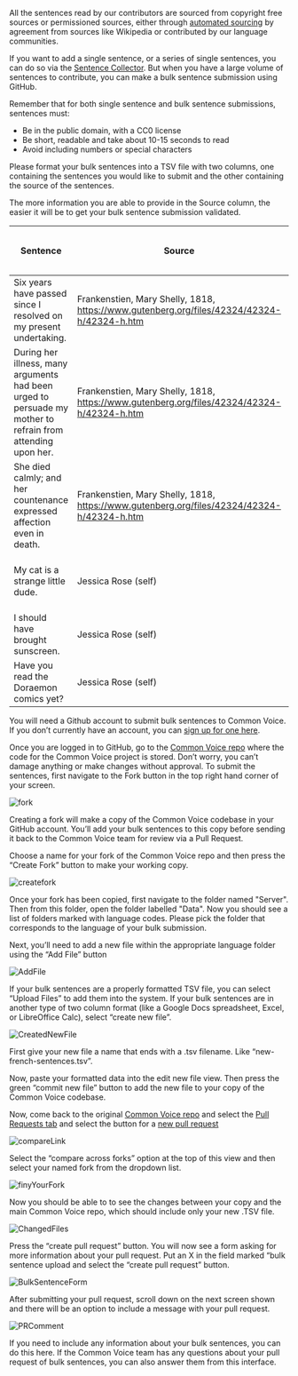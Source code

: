 All the sentences read by our contributors are sourced from copyright free sources or permissioned sources, either through [automated sourcing](https://github.com/common-voice/cv-sentence-extractor) by agreement from sources like Wikipedia or contributed by our language communities.

If you want to add a single sentence, or a series of single sentences, you can do so via the [Sentence Collector](https://foundation.mozilla.org/en/blog/the-new-common-voice-sentence-collector/). But when you have a large volume of sentences to contribute, you can make a bulk sentence submission using GitHub.

Remember that for both single sentence and bulk sentence submissions, sentences must:
- Be in the public domain, with a CC0 license
- Be short, readable and take about 10-15 seconds to read
- Avoid including numbers or special characters

Please format your bulk sentences into a TSV file with two columns, one containing the sentences you would like to submit and the other containing the source of the sentences.

The more information you are able to provide in the Source column, the easier it will be to get your bulk sentence submission validated.

| Sentence  |  Source |  Additional rationale for open license
|---|---|---|
| Six years have passed since I resolved on my present undertaking. | Frankenstien, Mary Shelly, 1818, https://www.gutenberg.org/files/42324/42324-h/42324-h.htm | My own submission, copyright waived |
| During her illness, many arguments had been urged to persuade my mother to refrain from attending upon her. | Frankenstien, Mary Shelly, 1818, https://www.gutenberg.org/files/42324/42324-h/42324-h.htm | My own submission, copyright waived |
| She died calmly; and her countenance expressed affection even in death. | Frankenstien, Mary Shelly, 1818, https://www.gutenberg.org/files/42324/42324-h/42324-h.htm | MCV CC0 waiver process - see legal form |
| My cat is a strange little dude. | Jessica Rose (self)  | MCV CC0 waiver process - see legal form |
| I should have brought sunscreen. | Jessica Rose (self)  | More than 100 years since publication |
| Have you read the Doraemon comics yet? | Jessica Rose (self) | More than 100 years since publication |

You will need a Github account to submit bulk sentences to Common Voice. If you don’t currently have an account, you can [sign up for one here](https://github.com/signup).

Once you are logged in to GitHub, go to the [Common Voice repo](https://github.com/common-voice/common-voice) where the code for the Common Voice project is stored. Don’t worry, you can’t damage anything or make changes without approval. To submit the sentences, first navigate to the Fork button in the top right hand corner of your screen.

![fork](https://user-images.githubusercontent.com/4729371/236475213-1deea35a-484b-4eb6-b82a-9923a901e253.png)

Creating a fork will make a copy of the Common Voice codebase in your GitHub account. You’ll add your bulk sentences to this copy before sending it back to the Common Voice team for review via a Pull Request.

Choose a name for your fork of the Common Voice repo and then press the “Create Fork” button to make your working copy.

![createfork](https://user-images.githubusercontent.com/4729371/236476944-0fee6658-04c0-455a-ab17-1d4867e59a98.png)


Once your fork has been copied, first navigate to the folder named "Server". Then from this folder, open the folder labelled "Data". Now you should see a list of folders marked with language codes. Please pick the folder that corresponds to the language of your bulk submission.

Next, you’ll need to add a new file within the appropriate language folder using the “Add File” button

![AddFile](https://user-images.githubusercontent.com/4729371/236477060-2609309b-6d60-4dc3-b87a-c81436ebe726.png)

If your bulk sentences are a properly formatted TSV file, you can select “Upload Files” to add them into the system. If your bulk sentences are in another type of two column format (like a Google Docs spreadsheet, Excel, or LibreOffice Calc), select “create new file”. 

![CreatedNewFile](https://user-images.githubusercontent.com/4729371/236477204-d4683dbd-285d-4c97-b183-04222e5293a5.png)

First give your new file a name that ends with a .tsv filename. Like “new-french-sentences.tsv”.

Now, paste your formatted data into the edit new file view. Then press the green “commit new file” button to add the new file to your copy of the Common Voice codebase.

Now, come back to the original [Common Voice repo](https://github.com/common-voice/common-voice) and select the [Pull Requests tab](https://github.com/common-voice/common-voice/pulls) and select the button for a [new pull request](https://github.com/common-voice/common-voice/compare)

![compareLink](https://user-images.githubusercontent.com/4729371/236478542-ba7cfdb0-0adb-47ca-8610-87706483491e.png)

Select the “compare across forks” option at the top of this view and then select your named fork from the dropdown list.

![finyYourFork](https://user-images.githubusercontent.com/4729371/236478650-be25abc7-30bc-4075-9f87-c4477b6330b3.png)

Now you should be able to to see the changes between your copy and the main Common Voice repo, which should include only your new .TSV file.

![ChangedFiles](https://user-images.githubusercontent.com/4729371/236478764-ebe1d746-1793-4a7f-af5b-203b89377f66.png)

Press the “create pull request” button. You will now see a form asking for more information about your pull request. Put an X in the field marked “bulk sentence upload and select the “create pull request” button.

![BulkSentenceForm](https://user-images.githubusercontent.com/4729371/236478970-27f5dc47-a6c9-4c81-ab8f-d035360cd4d2.png)

After submitting your pull request, scroll down on the next screen shown and there will be an option to include a message with your pull request.

![PRComment](https://user-images.githubusercontent.com/4729371/236479085-838ccfa6-e812-4cf2-9eef-3ab755de61b9.png)

If you need to include any information about your bulk sentences, you can do this here. If the Common Voice team has any questions about your pull request of bulk sentences, you can also answer them from this interface.
